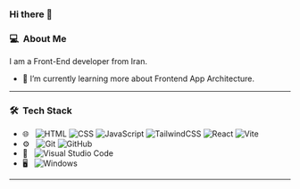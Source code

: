 ### Hi there 👋
### 💻 &nbsp;About Me
<!-- BLOGPOSTS:START -->
I am a Front-End developer from Iran.
- 🌱 I’m currently learning more about Frontend App Architecture.
<!-- BLOGPOSTS:END -->
----------------------------------------------

### 🛠 &nbsp;Tech Stack
- 🌐 &nbsp;
  ![HTML](https://img.shields.io/badge/-HTML-333333?style=flat&logo=HTML5)
  ![CSS](https://img.shields.io/badge/-CSS-333333?style=flat&logo=CSS3&logoColor=1572B6)
  ![JavaScript](https://img.shields.io/badge/-JavaScript-333333?style=flat&logo=javascript)
![TailwindCSS](https://img.shields.io/badge/tailwindcss-333333.svg?&logo=tailwind-css&logoColor=white)
  ![React](https://img.shields.io/badge/-React-333333?style=flat&logo=react)
 ![Vite](https://img.shields.io/badge/vite-333333.svg?&logo=vite&logoColor=white)
- ⚙️ &nbsp;
  ![Git](https://img.shields.io/badge/-Git-333333?style=flat&logo=git)
  ![GitHub](https://img.shields.io/badge/-GitHub-333333?style=flat&logo=github)
- 🔧 &nbsp;
  ![Visual Studio Code](https://img.shields.io/badge/-Visual%20Studio%20Code-333333?style=flat&logo=visual-studio-code&logoColor=007ACC)
- 🖥 &nbsp;
![Windows](https://img.shields.io/badge/Windows-333333?&logo=windows&logoColor=white)

----------------------------------------------


